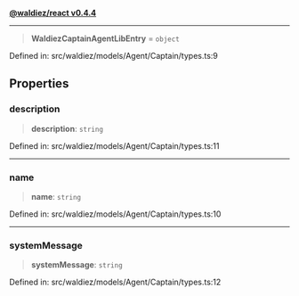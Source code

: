 [**@waldiez/react v0.4.4**](../../README.md)

***

> **WaldiezCaptainAgentLibEntry** = `object`

Defined in: src/waldiez/models/Agent/Captain/types.ts:9

## Properties

### description

> **description**: `string`

Defined in: src/waldiez/models/Agent/Captain/types.ts:11

***

### name

> **name**: `string`

Defined in: src/waldiez/models/Agent/Captain/types.ts:10

***

### systemMessage

> **systemMessage**: `string`

Defined in: src/waldiez/models/Agent/Captain/types.ts:12
